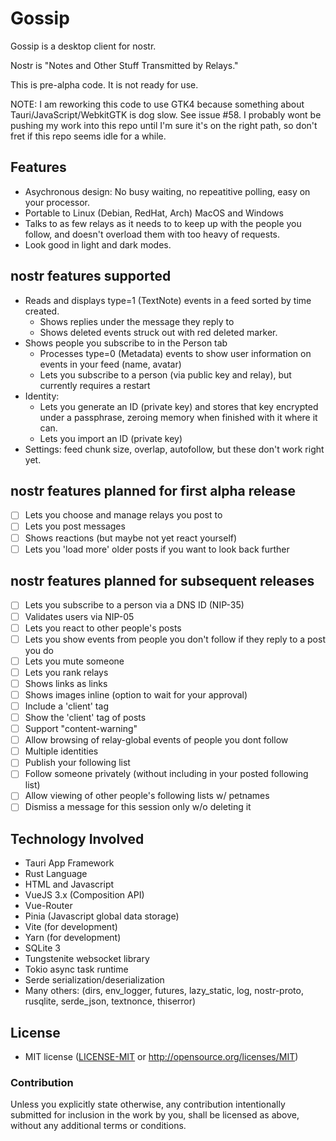 # Gossip

Gossip is a desktop client for nostr.

Nostr is "Notes and Other Stuff Transmitted by Relays."

This is pre-alpha code. It is not ready for use.

NOTE: I am reworking this code to use GTK4 because something about Tauri/JavaScript/WebkitGTK
is dog slow. See issue #58. I probably wont be pushing my work into this repo until I'm sure
it's on the right path, so don't fret if this repo seems idle for a while.

## Features

- Asychronous design: No busy waiting, no repeatitive polling, easy on your processor.
- Portable to Linux (Debian, RedHat, Arch) MacOS and Windows
- Talks to as few relays as it needs to to keep up with the people you follow, and doesn't overload them with too heavy of requests.
- Look good in light and dark modes.

## nostr features supported

- Reads and displays type=1 (TextNote) events in a feed sorted by time created.
    - Shows replies under the message they reply to
    - Shows deleted events struck out with red deleted marker.
- Shows people you subscribe to in the Person tab
    - Processes type=0 (Metadata) events to show user information on events in your feed (name, avatar)
    - Lets you subscribe to a person (via public key and relay), but currently requires a restart
- Identity:
    - Lets you generate an ID (private key) and stores that key encrypted under a passphrase, zeroing memory when finished with it where it can.
    - Lets you import an ID (private key)
- Settings: feed chunk size, overlap, autofollow, but these don't work right yet.

## nostr features planned for first alpha release

- [ ] Lets you choose and manage relays you post to
- [ ] Lets you post messages
- [ ] Shows reactions (but maybe not yet react yourself)
- [ ] Lets you 'load more' older posts if you want to look back further

## nostr features planned for subsequent releases

- [ ] Lets you subscribe to a person via a DNS ID (NIP-35)
- [ ] Validates users via NIP-05
- [ ] Lets you react to other people's posts
- [ ] Lets you show events from people you don't follow if they reply to a post you do
- [ ] Lets you mute someone
- [ ] Lets you rank relays
- [ ] Shows links as links
- [ ] Shows images inline (option to wait for your approval)
- [ ] Include a 'client' tag
- [ ] Show the 'client' tag of posts
- [ ] Support "content-warning"
- [ ] Allow browsing of relay-global events of people you dont follow
- [ ] Multiple identities
- [ ] Publish your following list
- [ ] Follow someone privately (without including in your posted following list)
- [ ] Allow viewing of other people's following lists w/ petnames
- [ ] Dismiss a message for this session only w/o deleting it

## Technology Involved

- Tauri App Framework
- Rust Language
- HTML and Javascript
- VueJS 3.x (Composition API)
- Vue-Router
- Pinia (Javascript global data storage)
- Vite (for development)
- Yarn (for development)
- SQLite 3
- Tungstenite websocket library
- Tokio async task runtime
- Serde serialization/deserialization
- Many others: (dirs, env_logger, futures, lazy_static, log, nostr-proto, rusqlite, serde_json, textnonce, thiserror)

## License

 * MIT license ([LICENSE-MIT](LICENSE-MIT) or http://opensource.org/licenses/MIT)

### Contribution

Unless you explicitly state otherwise, any contribution intentionally submitted
for inclusion in the work by you, shall be licensed as above, without any additional
terms or conditions.
